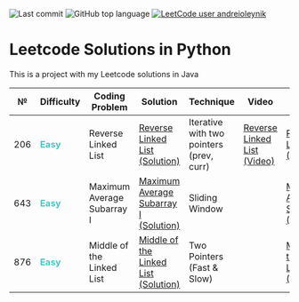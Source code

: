 ![Last commit](https://img.shields.io/github/last-commit/a-oleynik/leetcode-python?style=for-the-badge&color=9cf&logo=git)
![GitHub top language](https://img.shields.io/github/languages/top/a-oleynik/leetcode-python?style=for-the-badge&color=blue)
[![LeetCode user andreioleynik](https://img.shields.io/badge/dynamic/json?style=for-the-badge&labelColor=black&color=%23ffa116&label=Solved&query=solvedOverTotal&url=https%3A%2F%2Fleetcode-badge.vercel.app%2Fapi%2Fusers%2Fandreioleynik&logo=leetcode&logoColor=yellow)](https://leetcode.com/u/andreioleynik/)

# Leetcode Solutions in Python

This is a project with my Leetcode solutions in Java

| №   | Difficulty                                   | Coding Problem             | Solution                                                                                                                     | Technique                                | Video                                                                      | Leetcode link                                                                                                     |
|-----|----------------------------------------------|----------------------------|------------------------------------------------------------------------------------------------------------------------------|------------------------------------------|----------------------------------------------------------------------------|-------------------------------------------------------------------------------------------------------------------|
| 206 | <span style="color:#46c6c2"> **Easy**</span> | Reverse Linked List        | [Reverse Linked List (Solution)](https://github.com/a-oleynik/leetcode-python/tree/main/reverse_linked_list.py)              | Iterative with two pointers (prev, curr) | [Reverse Linked List (Video)](https://www.youtube.com/watch?v=6SvjpfTuZFU) | [Reverse Linked List (Description)](https://leetcode.com/problems/reverse-linked-list/description/)               |
| 643 | <span style="color:#46c6c2"> **Easy**</span> | Maximum Average Subarray I | [Maximum Average Subarray I  (Solution)](https://github.com/a-oleynik/leetcode-python/tree/main/maximum_average_subarray.py) | Sliding Window                           |                                                                            | [Maximum Average Subarray I (Description)](https://leetcode.com/problems/maximum-average-subarray-i/description/) |
| 876 | <span style="color:#46c6c2"> **Easy**</span> | Middle of the Linked List  | [Middle of the Linked List (Solution)](https://github.com/a-oleynik/leetcode-python/tree/main/middle_of_linked_list.py)      | Two Pointers (Fast & Slow)               |                                                                            | [Middle of the Linked List (Description)](https://leetcode.com/problems/middle-of-the-linked-list/description/)   |
